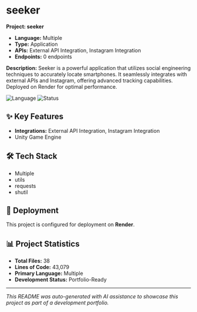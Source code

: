 # seeker

**Project: seeker**
- **Language:** Multiple
- **Type:** Application
- **APIs:** External API Integration, Instagram Integration
- **Endpoints:** 0 endpoints

**Description:**
Seeker is a powerful application that utilizes social engineering techniques to accurately locate smartphones. It seamlessly integrates with external APIs and Instagram, offering advanced tracking capabilities. Deployed on Render for optimal performance.

![Language](https://img.shields.io/badge/language-Multiple-blue)
![Status](https://img.shields.io/badge/status-Portfolio-Ready-green)

## ✨ Key Features

- **Integrations:** External API Integration, Instagram Integration
- Unity Game Engine

## 🛠️ Tech Stack

- Multiple
- utils
- requests
- shutil

## 🚀 Deployment

This project is configured for deployment on **Render**.

## 📊 Project Statistics

- **Total Files:** 38
- **Lines of Code:** 43,079
- **Primary Language:** Multiple
- **Development Status:** Portfolio-Ready

---

*This README was auto-generated with AI assistance to showcase this project as part of a development portfolio.*